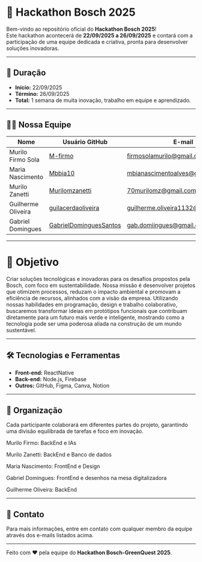 # 🚀 Hackathon Bosch 2025

Bem-vindo ao repositório oficial do **Hackathon Bosch 2025**!  
Este hackathon acontecerá de **22/09/2025 a 26/09/2025** e contará com a participação de uma equipe dedicada e criativa, pronta para desenvolver soluções inovadoras.

---

## 📅 Duração
- **Início:** 22/09/2025  
- **Término:** 26/09/2025  
- **Total:** 1 semana de muita inovação, trabalho em equipe e aprendizado.

---

## 👨‍💻 Nossa Equipe
| Nome                  | Usuário GitHub        | E-mail                                  |
|-----------------------|-----------------------|-----------------------------------------|
| Murilo Firmo Sola      | [M-firmo](https://github.com/M-firmo)                  | firmosolamurilo@gmail.com                |
| Maria Nascimento                 | [Mbbia10](https://github.com/Mbbia10)                  | mbianascimentoalves@gmail.com            |
| Murilo Zanetti         | [Murilomzanetti](https://github.com/Murilomzanetti)    | 70murilomz@gmail.com                     |
| Guilherme Oliveira     | [guilacerdaoliveira](https://github.com/guilacerdaoliveira) | guilherme.oliveira1132@etec.sp.gov.br    |
| Gabriel Domingues      | [GabrielDominguesSantos](https://github.com/GabrielDominguesSantos) | gab.domiingues@gmail.com                |

---

# 🎯 Objetivo
Criar soluções tecnológicas e inovadoras para os desafios propostos pela Bosch, com foco em sustentabilidade. Nossa missão é desenvolver projetos que otimizem processos, reduzam o impacto ambiental e promovam a eficiência de recursos, alinhados com a visão da empresa. Utilizando nossas habilidades em programação, design e trabalho colaborativo, buscaremos transformar ideias em protótipos funcionais que contribuam diretamente para um futuro mais verde e inteligente, mostrando como a tecnologia pode ser uma poderosa aliada na construção de um mundo sustentável.

---

## 🛠️ Tecnologias e Ferramentas
- **Front-end:** ReactNative  
- **Back-end:** Node.js, Firebase  
- **Outros:** GitHub, Figma, Canva, Notion  

---

## 📂 Organização
Cada participante colaborará em diferentes partes do projeto, garantindo uma divisão equilibrada de tarefas e foco em inovação.

Murilo Firmo: BackEnd e IAs

Murilo Zanetti: BackEnd e Banco de dados

Maria Nascimento: FrontEnd e Design

Gabriel Domingues: FrontEnd e desenhos na mesa digitalizadora

Guilherme Oliveira: BackEnd

---

## 📧 Contato
Para mais informações, entre em contato com qualquer membro da equipe através dos e-mails listados acima.

---

Feito com ❤️ pela equipe do **Hackathon Bosch-GreenQuest 2025**.
